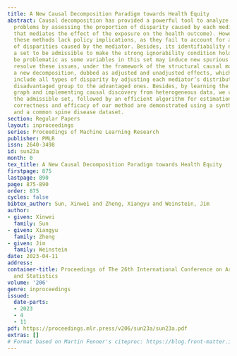 ```yaml
---
title: A New Causal Decomposition Paradigm towards Health Equity
abstract: Causal decomposition has provided a powerful tool to analyze health disparity
  problems by assessing the proportion of disparity caused by each mediator (the variable
  that mediates the effect of the exposure on the health outcome). However, most of
  these methods lack policy implications, as they fail to account for all sources
  of disparities caused by the mediator. Besides, its identifiability needs to specify
  a set to be admissible to make the strong ignorability condition hold, which can
  be problematic as some variables in this set may induce new spurious features. To
  resolve these issues, under the framework of the structural causal model, we propose
  a new decomposition, dubbed as adjusted and unadjusted effects, which is able to
  include all types of disparity by adjusting each mediator’s distribution from the
  disadvantaged group to the advantaged ones. Besides, by learning the maximal ancestral
  graph and implementing causal discovery from heterogeneous data, we can identify
  the admissible set, followed by an efficient algorithm for estimation. The theoretical
  correctness and efficacy of our method are demonstrated using a synthetic dataset
  and a common spine disease dataset.
section: Regular Papers
layout: inproceedings
series: Proceedings of Machine Learning Research
publisher: PMLR
issn: 2640-3498
id: sun23a
month: 0
tex_title: A New Causal Decomposition Paradigm towards Health Equity
firstpage: 875
lastpage: 890
page: 875-890
order: 875
cycles: false
bibtex_author: Sun, Xinwei and Zheng, Xiangyu and Weinstein, Jim
author:
- given: Xinwei
  family: Sun
- given: Xiangyu
  family: Zheng
- given: Jim
  family: Weinstein
date: 2023-04-11
address:
container-title: Proceedings of The 26th International Conference on Artificial Intelligence
  and Statistics
volume: '206'
genre: inproceedings
issued:
  date-parts:
  - 2023
  - 4
  - 11
pdf: https://proceedings.mlr.press/v206/sun23a/sun23a.pdf
extras: []
# Format based on Martin Fenner's citeproc: https://blog.front-matter.io/posts/citeproc-yaml-for-bibliographies/
---
```

